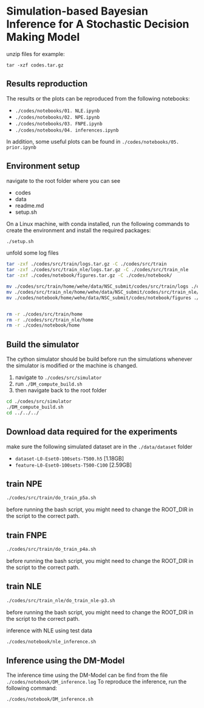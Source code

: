 # Simulation-based Bayesian Inference for A Stochastic Decision Making Model

<!-- ./gdrive files upload --recursive <FILE_PATH> -->

unzip files for example:
```
tar -xzf codes.tar.gz
```


## Results reproduction
The results or the plots can be reproduced from the following notebooks:
- `./codes/notebooks/01. NLE.ipynb`
- `./codes/notebooks/02. NPE.ipynb`
- `./codes/notebooks/03. FNPE.ipynb`
- `./codes/notebooks/04. inferences.ipynb`

In addition, some useful plots can be found in `./codes/notebooks/05. prior.ipynb`

## Environment setup
navigate to the root folder where you can see 
- codes
- data
- readme.md
- setup.sh

On a Linux machine, with conda installed, run the following commands to create the environment and install the required packages:

``` bash
./setup.sh
```

unfold some log files
```bash
tar -zxf ./codes/src/train/logs.tar.gz -C ./codes/src/train
tar -zxf ./codes/src/train_nle/logs.tar.gz -C ./codes/src/train_nle
tar -zxf ./codes/notebook/figures.tar.gz -C ./codes/notebook/

mv ./codes/src/train/home/wehe/data/NSC_submit/codes/src/train/logs ./codes/src/train
mv ./codes/src/train_nle/home/wehe/data/NSC_submit/codes/src/train_nle/logs ./codes/src/train_nle
mv ./codes/notebook/home/wehe/data/NSC_submit/codes/notebook/figures ./codes/notebook


rm -r ./codes/src/train/home
rm -r ./codes/src/train_nle/home
rm -r ./codes/notebook/home

```

## Build the simulator
The cython simulator should be build before run the simulations whenever the simulator is modified or the machine is changed.

1. navigate to `./codes/src/simulator`
2. run `./DM_compute_build.sh`
3. then navigate back to the root folder

```bash
cd ./codes/src/simulator
./DM_compute_build.sh
cd ../../../
```

## Download data required for the experiments
make sure the following simulated dataset are in the `./data/dataset` folder
- `dataset-L0-Eset0-100sets-T500.h5` [1.18GB]
- `feature-L0-Eset0-100sets-T500-C100` [2.59GB]


## train NPE
```bash
./codes/src/train/do_train_p5a.sh
```
before running the bash script, you might need to change the ROOT_DIR in the script to the correct path.

## train FNPE
```bash
./codes/src/train/do_train_p4a.sh
```
before running the bash script, you might need to change the ROOT_DIR in the script to the correct path.

## train NLE
```bash
./codes/src/train_nle/do_train_nle-p3.sh
```
before running the bash script, you might need to change the ROOT_DIR in the script to the correct path.

inference with NLE using test data
```bash
./codes/notebook/nle_inference.sh
```

## Inference using the DM-Model
The inference time using the DM-Model can be find from the file `./codes/notebook/DM_inference.log`
To reproduce the inference, run the following command:
```bash
./codes/notebook/DM_inference.sh
```